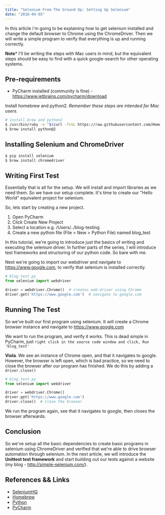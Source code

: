 ```yaml
---
title: "Selenium From The Ground Up: Setting Up Selenium"
date: "2018-04-05"
---
```


In this article i'm going to be explaining how to get selenium installed and change the default browser to Chrome using the ChromeDriver. Then we will write a simple program to verify that everything is up and running correctly. 

**Note*** I'll be writing the steps with Mac users in mind, but the equivalent steps should be easy to find with a quick google-search for other operating systems.

## Pre-requirements
* PyCharm installed (community is fine) - https://www.jetbrains.com/pycharm/download

Install homebrew and python2. *Remember these steps are intended for Mac users.*
```bash 
# install brew and python2
$ /usr/bin/ruby -e "$(curl -fsSL https://raw.githubusercontent.com/Homebrew/install/master/install)"
$ brew install python@2
```

## Installing Selenium and ChromeDriver
```bash
$ pip install selenium
$ brew install chromedriver
```

## Writing First Test
Essentially that is all for the setup. We will install and import libraries as we need them. So we have our setup complete. It's time to create our "Hello World" equivalent project for selenium.

So, lets start by creating a new project.
1. Open PyCharm
2. Click Create New Project
3. Select a location e.g. /Users/../blog-testing
4. Create a new python file (File > New > Python File) named blog_test

In this tutorial, we're going to introduce just the basics of writing and executing the selenium driver. In further parts of the series, I will introduce test frameworks and structuring of our python code. So bare with me.

Next we're going to import our webdriver and navigate to https://www.google.com, to verify that selenium is installed correctly.

```python
# blog_test.py
from selenium import webdriver

driver = webdriver.Chrome()  # creates web-driver using Chrome
driver.get('https://www.google.com')  # navigate to google.com

```

## Running The Test

So we've built our first program using selenium. It will create a Chrome browser instance and navigate to https://www.google.com

We want to run the program, and verify it works. This is dead simple in PyCharm, just `right click in the source code window and click, Run 'blog_test'`

**Viola**. We see an instance of Chrome open, and that it navigates to google. However, the browser is left open, which is bad practice, so we need to close the browser after our program has finished. We do this by adding a `driver.close()`

```python
# blog_test.py
from selenium import webdriver

driver = webdriver.Chrome()
driver.get('https://www.google.com')
driver.close()  # close the browser
```

We run the program again, see that it navigates to google, then closes the browser afterwards.

## Conclusion

So we've setup all the basic dependencies to create basic programs in selenium using ChromeDriver and verified that we're able to drive browser automation through selenium. In the next article, we will introduce the **Unittest test framework** and start building out our tests against a website (my blog - http://simple-selenium.com/).

## References && Links

* [SeleniumHQ](https://www.seleniumhq.org/)
* [Homebrew](https://brew.sh/)
* [Python](https://www.python.org/)
* [PyCharm](https://www.jetbrains.com/pycharm/download)